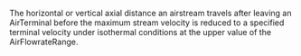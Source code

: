 The horizontal or vertical axial distance an airstream travels after leaving an AirTerminal before the maximum stream velocity is reduced to a specified terminal velocity under isothermal conditions at the upper value of the AirFlowrateRange.